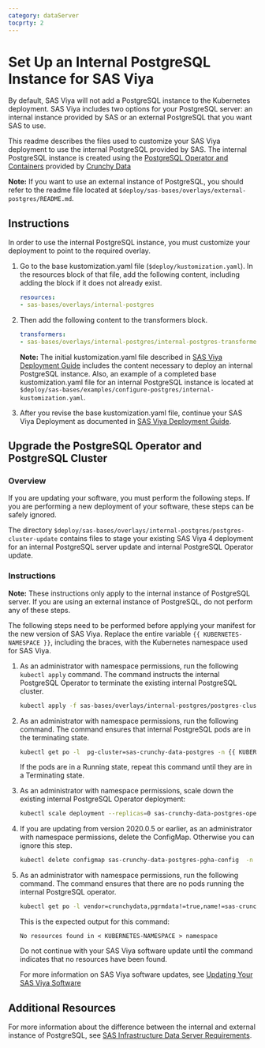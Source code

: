 ```yaml
---
category: dataServer
tocprty: 2
---
```


# Set Up an Internal PostgreSQL Instance for SAS Viya

By default, SAS Viya will not add a PostgreSQL instance to the Kubernetes
deployment. SAS Viya includes two options for your PostgreSQL server: an
internal instance provided by SAS or an external PostgreSQL that you want SAS
to use.

This readme describes the files used to customize your SAS Viya deployment to
use the internal PostgreSQL provided by SAS. The internal PostgreSQL instance is
created using the
[PostgreSQL Operator and Containers](https://github.com/crunchydata)
provided by [Crunchy Data](https://www.crunchydata.com/)

**Note:** If you want to use an external instance of PostgreSQL, you should
refer to the readme file located at
`$deploy/sas-bases/overlays/external-postgres/README.md`.

## Instructions

In order to use the internal PostgreSQL instance, you must customize your
deployment to point to the required overlay.

1. Go to the base kustomization.yaml file (`$deploy/kustomization.yaml`). In the
   resources block of that file, add the following content, including adding
   the block if it does not already exist.

   ```yaml
   resources:
   - sas-bases/overlays/internal-postgres
   ```

2. Then add the following content to the transformers block.

   ```yaml
   transformers:
   - sas-bases/overlays/internal-postgres/internal-postgres-transformer.yaml
   ```

   **Note:** The initial kustomization.yaml file described in
   [SAS Viya Deployment Guide](http://documentation.sas.com/?softwareId=mysas&softwareVersion=prod&docsetId=dplyml0phy0dkr&docsetTarget=titlepage.htm&locale=en)
   includes the content necessary to deploy an internal PostgreSQL instance.
   Also, an example of a completed base kustomization.yaml file for an
   internal PostgreSQL instance is located at
   `$deploy/sas-bases/examples/configure-postgres/internal-kustomization.yaml`.

3. After you revise the base kustomization.yaml file, continue your SAS Viya
   Deployment as documented in
   [SAS Viya Deployment Guide](http://documentation.sas.com/?softwareId=mysas&softwareVersion=prod&docsetId=dplyml0phy0dkr&docsetTarget=titlepage.htm&locale=en).

## Upgrade the PostgreSQL Operator and PostgreSQL Cluster

### Overview

If you are updating your software, you must perform the following steps.
If you are performing a new deployment of your software, these steps can be
safely ignored.

The directory
`$deploy/sas-bases/overlays/internal-postgres/postgres-cluster-update`
contains files to stage your existing SAS Viya 4 deployment for an internal
PostgreSQL server update and internal PostgreSQL Operator update.

### Instructions

**Note:** These instructions only apply to the internal instance of PostgreSQL
server. If you are using an external instance of PostgreSQL, do not perform
any of these steps.

The following steps need to be performed before applying your manifest for the
new version of SAS Viya. Replace the entire variable
`{{ KUBERNETES-NAMESPACE }}`, including the braces, with the Kubernetes
namespace used for SAS Viya.

1. As an administrator with namespace permissions, run the following
   `kubectl apply` command. The command instructs the internal PostgreSQL
   Operator to terminate the existing internal PostgreSQL cluster.

   ```bash
   kubectl apply -f sas-bases/overlays/internal-postgres/postgres-cluster-update/pgtask-rmdata.yaml -n {{ KUBERNETES-NAMESPACE }}
   ```

2. As an administrator with namespace permissions, run the following command.
   The command ensures that internal PostgreSQL pods are in the terminating 
   state.

   ```bash
   kubectl get po -l  pg-cluster=sas-crunchy-data-postgres -n {{ KUBERNETES-NAMESPACE }}
   ```

   If the pods are in a Running state, repeat this command until they are in a
   Terminating state.

3. As an administrator with namespace permissions, scale down the existing
   internal PostgreSQL Operator deployment:

   ```bash
   kubectl scale deployment --replicas=0 sas-crunchy-data-postgres-operator -n {{ KUBERNETES-NAMESPACE }}
   ```
4. If you are updating from version 2020.0.5 or earlier, as an administrator with namespace permissions, delete the ConfigMap. 
   Otherwise you can ignore this step.

   ```bash
   kubectl delete configmap sas-crunchy-data-postgres-pgha-config  -n {{ KUBERNETES-NAMESPACE }}
   ```

5. As an administrator with namespace permissions, run the following command.
   The command ensures that there are no pods running the internal PostgreSQL
   operator.

   ```bash
   kubectl get po -l vendor=crunchydata,pgrmdata!=true,name!=sas-crunchy-data-pgadmin -n {{ KUBERNETES-NAMESPACE }}
   ```

   This is the expected output for this command:

   ```
   No resources found in < KUBERNETES-NAMESPACE > namespace
   ```

   Do not continue with your SAS Viya software update until the command
   indicates that no resources have been found.

   For more information on SAS Viya software updates, see
   [Updating Your SAS Viya Software](http://documentation.sas.com/?cdcId=itopscdc&cdcVersion=v_002&docsetId=k8sag&docsetTarget=p0hm2t63wm8qcqn1iqs6y8vw8y81.htm&locale=en)

## Additional Resources

For more information about the difference between the internal and external
instance of PostgreSQL, see
[SAS Infrastructure Data Server Requirements](https://documentation.sas.com/?cdcId=itopscdc&cdcVersion=default&docsetId=itopssr&docsetTarget=n1rbbuql9epqa0n1pg3bvfx3dmvc.htm).